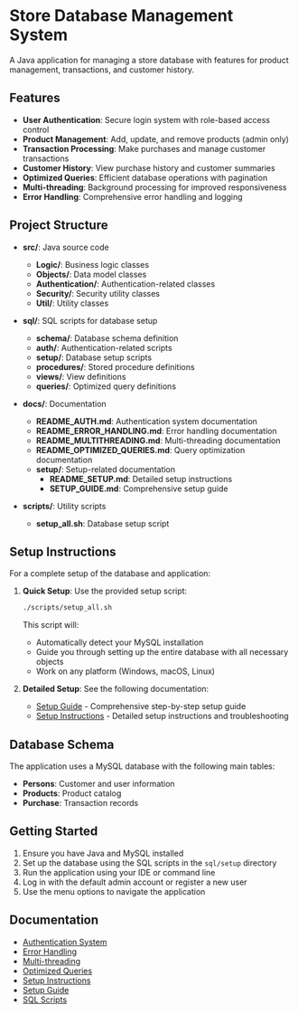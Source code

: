 # Store Database Management System

A Java application for managing a store database with features for product management, transactions, and customer history.

## Features

- **User Authentication**: Secure login system with role-based access control
- **Product Management**: Add, update, and remove products (admin only)
- **Transaction Processing**: Make purchases and manage customer transactions
- **Customer History**: View purchase history and customer summaries
- **Optimized Queries**: Efficient database operations with pagination
- **Multi-threading**: Background processing for improved responsiveness
- **Error Handling**: Comprehensive error handling and logging

## Project Structure

- **src/**: Java source code
  - **Logic/**: Business logic classes
  - **Objects/**: Data model classes
  - **Authentication/**: Authentication-related classes
  - **Security/**: Security utility classes
  - **Util/**: Utility classes

- **sql/**: SQL scripts for database setup
  - **schema/**: Database schema definition
  - **auth/**: Authentication-related scripts
  - **setup/**: Database setup scripts
  - **procedures/**: Stored procedure definitions
  - **views/**: View definitions
  - **queries/**: Optimized query definitions

- **docs/**: Documentation
  - **README_AUTH.md**: Authentication system documentation
  - **README_ERROR_HANDLING.md**: Error handling documentation
  - **README_MULTITHREADING.md**: Multi-threading documentation
  - **README_OPTIMIZED_QUERIES.md**: Query optimization documentation
  - **setup/**: Setup-related documentation
    - **README_SETUP.md**: Detailed setup instructions
    - **SETUP_GUIDE.md**: Comprehensive setup guide

- **scripts/**: Utility scripts
  - **setup_all.sh**: Database setup script

## Setup Instructions

For a complete setup of the database and application:

1. **Quick Setup**: Use the provided setup script:
   
   ```bash
   ./scripts/setup_all.sh
   ```
   
   This script will:
   - Automatically detect your MySQL installation
   - Guide you through setting up the entire database with all necessary objects
   - Work on any platform (Windows, macOS, Linux)

2. **Detailed Setup**: See the following documentation:
   - [Setup Guide](docs/setup/SETUP_GUIDE.md) - Comprehensive step-by-step setup guide
   - [Setup Instructions](docs/setup/README_SETUP.md) - Detailed setup instructions and troubleshooting

## Database Schema

The application uses a MySQL database with the following main tables:
- **Persons**: Customer and user information
- **Products**: Product catalog
- **Purchase**: Transaction records

## Getting Started

1. Ensure you have Java and MySQL installed
2. Set up the database using the SQL scripts in the `sql/setup` directory
3. Run the application using your IDE or command line
4. Log in with the default admin account or register a new user
5. Use the menu options to navigate the application

## Documentation

- [Authentication System](docs/README_AUTH.md)
- [Error Handling](docs/README_ERROR_HANDLING.md)
- [Multi-threading](docs/README_MULTITHREADING.md)
- [Optimized Queries](docs/README_OPTIMIZED_QUERIES.md)
- [Setup Instructions](docs/setup/README_SETUP.md)
- [Setup Guide](docs/setup/SETUP_GUIDE.md)
- [SQL Scripts](sql/README.md)
